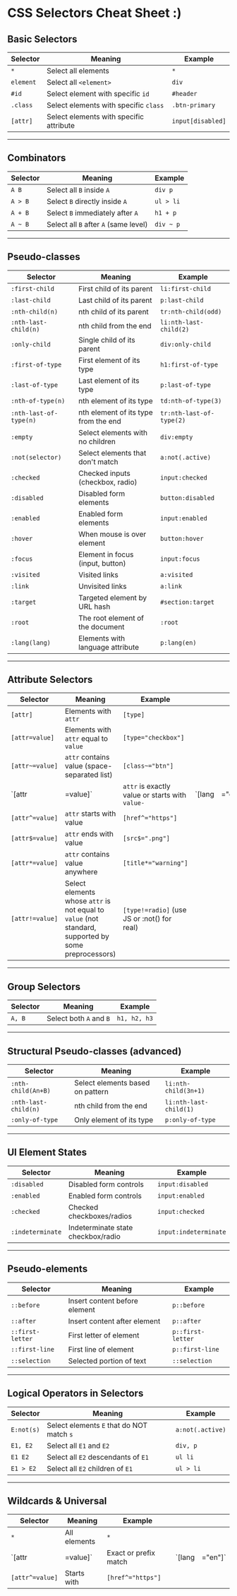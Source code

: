# CSS Selectors Cheat Sheet :)

## Basic Selectors

| Selector  | Meaning                                 | Example           |
| --------- | --------------------------------------- | ----------------- |
| `*`       | Select all elements                     | `*`               |
| `element` | Select all `<element>`                  | `div`             |
| `#id`     | Select element with specific `id`       | `#header`         |
| `.class`  | Select elements with specific `class`   | `.btn-primary`    |
| `[attr]`  | Select elements with specific attribute | `input[disabled]` |

---

## Combinators

| Selector | Meaning                               | Example   |
| -------- | ------------------------------------- | --------- |
| `A B`    | Select all `B` inside `A`             | `div p`   |
| `A > B`  | Select `B` directly inside `A`        | `ul > li` |
| `A + B`  | Select `B` immediately after `A`      | `h1 + p`  |
| `A ~ B`  | Select all `B` after `A` (same level) | `div ~ p` |

---

## Pseudo-classes

| Selector               | Meaning                              | Example                  |
| ---------------------- | ------------------------------------ | ------------------------ |
| `:first-child`         | First child of its parent            | `li:first-child`         |
| `:last-child`          | Last child of its parent             | `p:last-child`           |
| `:nth-child(n)`        | nth child of its parent              | `tr:nth-child(odd)`      |
| `:nth-last-child(n)`   | nth child from the end               | `li:nth-last-child(2)`   |
| `:only-child`          | Single child of its parent           | `div:only-child`         |
| `:first-of-type`       | First element of its type            | `h1:first-of-type`       |
| `:last-of-type`        | Last element of its type             | `p:last-of-type`         |
| `:nth-of-type(n)`      | nth element of its type              | `td:nth-of-type(3)`      |
| `:nth-last-of-type(n)` | nth element of its type from the end | `tr:nth-last-of-type(2)` |
| `:empty`               | Select elements with no children     | `div:empty`              |
| `:not(selector)`       | Select elements that don't match     | `a:not(.active)`         |
| `:checked`             | Checked inputs (checkbox, radio)     | `input:checked`          |
| `:disabled`            | Disabled form elements               | `button:disabled`        |
| `:enabled`             | Enabled form elements                | `input:enabled`          |
| `:hover`               | When mouse is over element           | `button:hover`           |
| `:focus`               | Element in focus (input, button)     | `input:focus`            |
| `:visited`             | Visited links                        | `a:visited`              |
| `:link`                | Unvisited links                      | `a:link`                 |
| `:target`              | Targeted element by URL hash         | `#section:target`        |
| `:root`                | The root element of the document     | `:root`                  |
| `:lang(lang)`          | Elements with language attribute     | `p:lang(en)`             |

---

## Attribute Selectors

| Selector        | Meaning                                                                                              | Example                                         |          |          |
| --------------- | ---------------------------------------------------------------------------------------------------- | ----------------------------------------------- | -------- | -------- |
| `[attr]`        | Elements with `attr`                                                                                 | `[type]`                                        |          |          |
| `[attr=value]`  | Elements with `attr` equal to `value`                                                                | `[type="checkbox"]`                             |          |          |
| `[attr~=value]` | `attr` contains value (space-separated list)                                                         | `[class~="btn"]`                                |          |          |
| \`\[attr        | =value]\`                                                                                            | `attr` is exactly value or starts with `value-` | \`\[lang | ="en"]\` |
| `[attr^=value]` | `attr` starts with value                                                                             | `[href^="https"]`                               |          |          |
| `[attr$=value]` | `attr` ends with value                                                                               | `[src$=".png"]`                                 |          |          |
| `[attr*=value]` | `attr` contains value anywhere                                                                       | `[title*="warning"]`                            |          |          |
| `[attr!=value]` | Select elements whose `attr` is not equal to `value` (not standard, supported by some preprocessors) | `[type!=radio]` (use JS or \:not() for real)    |          |          |

---

## Group Selectors

| Selector | Meaning                 | Example      |
| -------- | ----------------------- | ------------ |
| `A, B`   | Select both `A` and `B` | `h1, h2, h3` |

---

## Structural Pseudo-classes (advanced)

| Selector             | Meaning                          | Example                |
| -------------------- | -------------------------------- | ---------------------- |
| `:nth-child(An+B)`   | Select elements based on pattern | `li:nth-child(3n+1)`   |
| `:nth-last-child(n)` | nth child from the end           | `li:nth-last-child(1)` |
| `:only-of-type`      | Only element of its type         | `p:only-of-type`       |

---

## UI Element States

| Selector         | Meaning                            | Example               |
| ---------------- | ---------------------------------- | --------------------- |
| `:disabled`      | Disabled form controls             | `input:disabled`      |
| `:enabled`       | Enabled form controls              | `input:enabled`       |
| `:checked`       | Checked checkboxes/radios          | `input:checked`       |
| `:indeterminate` | Indeterminate state checkbox/radio | `input:indeterminate` |

---

## Pseudo-elements

| Selector         | Meaning                       | Example           |
| ---------------- | ----------------------------- | ----------------- |
| `::before`       | Insert content before element | `p::before`       |
| `::after`        | Insert content after element  | `p::after`        |
| `::first-letter` | First letter of element       | `p::first-letter` |
| `::first-line`   | First line of element         | `p::first-line`   |
| `::selection`    | Selected portion of text      | `::selection`     |

---

## Logical Operators in Selectors

| Selector   | Meaning                                   | Example          |
| ---------- | ----------------------------------------- | ---------------- |
| `E:not(s)` | Select elements `E` that do NOT match `s` | `a:not(.active)` |
| `E1, E2`   | Select all `E1` and `E2`                  | `div, p`         |
| `E1 E2`    | Select all `E2` descendants of `E1`       | `ul li`          |
| `E1 > E2`  | Select all `E2` children of `E1`          | `ul > li`        |

---

## Wildcards & Universal

| Selector        | Meaning      | Example               |          |          |
| --------------- | ------------ | --------------------- | -------- | -------- |
| `*`             | All elements | `*`                   |          |          |
| \`\[attr        | =value]\`    | Exact or prefix match | \`\[lang | ="en"]\` |
| `[attr^=value]` | Starts with  | `[href^="https"]`     |          |          |
